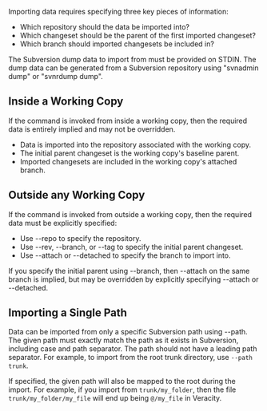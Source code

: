 Importing data requires specifying three key pieces of information:

* Which repository should the data be imported into?
* Which changeset should be the parent of the first imported changeset?
* Which branch should imported changesets be included in?

The Subversion dump data to import from must be provided on STDIN.  The dump data can be generated from a Subversion repository using "svnadmin dump" or "svnrdump dump".


Inside a Working Copy
---

If the command is invoked from inside a working copy, then the required data is entirely implied and may not be overridden.

* Data is imported into the repository associated with the working copy.
* The initial parent changeset is the working copy's baseline parent.
* Imported changesets are included in the working copy's attached branch.


Outside any Working Copy
---

If the command is invoked from outside a working copy, then the required data must be explicitly specified:

* Use --repo to specify the repository.
* Use --rev, --branch, or --tag to specify the initial parent changeset.
* Use --attach or --detached to specify the branch to import into.

If you specify the initial parent using --branch, then --attach on the same branch is implied, but may be overridden by explicitly specifying --attach or --detached.


Importing a Single Path
---

Data can be imported from only a specific Subversion path using --path.  The given path must exactly match the path as it exists in Subversion, including case and path separator.  The path should not have a leading path separator.  For example, to import from the root trunk directory, use `--path trunk`.

If specified, the given path will also be mapped to the root during the import.  For example, if you import from `trunk/my_folder`, then the file `trunk/my_folder/my_file` will end up being `@/my_file` in Veracity.
